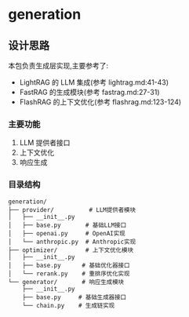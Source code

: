 # generation

## 设计思路
本包负责生成层实现,主要参考了:
- LightRAG 的 LLM 集成(参考 lightrag.md:41-43)
- FastRAG 的生成模块(参考 fastrag.md:27-31)
- FlashRAG 的上下文优化(参考 flashrag.md:123-124)

### 主要功能
1. LLM 提供者接口
2. 上下文优化
3. 响应生成

### 目录结构
```
generation/
├── provider/          # LLM提供者模块
│   ├── __init__.py
│   ├── base.py       # 基础LLM接口
│   ├── openai.py     # OpenAI实现
│   └── anthropic.py  # Anthropic实现
├── optimizer/        # 上下文优化模块
│   ├── __init__.py
│   ├── base.py      # 基础优化器接口
│   └── rerank.py    # 重排序优化实现
└── generator/       # 响应生成模块
    ├── __init__.py
    ├── base.py     # 基础生成器接口
    └── chain.py    # 生成链实现
```
